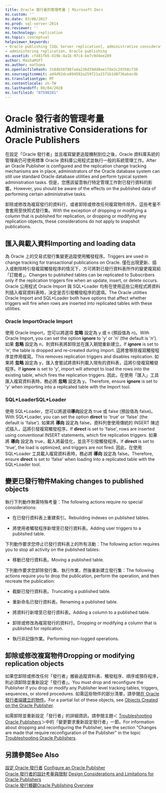 ```yaml
---
title: Oracle 發行者的管理考量 | Microsoft Docs
ms.custom: ''
ms.date: 03/06/2017
ms.prod: sql-server-2014
ms.reviewer: ''
ms.technology: replication
ms.topic: conceptual
helpviewer_keywords:
- Oracle publishing [SQL Server replication], administrative considerations
- administering replication, Oracle publishing
ms.assetid: cfd81fb5-419b-4a1b-97c4-be7c9d4ee289
author: MashaMSFT
ms.author: mathoma
ms.openlocfilehash: 3104b507987a4a236d39dd0ae1f8e3c29358c730
ms.sourcegitcommit: ad4d92dce894592a259721a1571b1d8736abacdb
ms.translationtype: MT
ms.contentlocale: zh-TW
ms.lasthandoff: 08/04/2020
ms.locfileid: "87598281"
---
```

# <a name="administrative-considerations-for-oracle-publishers"></a><span data-ttu-id="29e19-102">Oracle 發行者的管理考量</span><span class="sxs-lookup"><span data-stu-id="29e19-102">Administrative Considerations for Oracle Publishers</span></span>
  <span data-ttu-id="29e19-103">在設定「Oracle 發行者」並且複寫變更追蹤機制到位之後，Oracle 資料庫系統的管理員仍可使用標準 Oracle 資料庫公用程式並執行一般的系統管理工作。</span><span class="sxs-lookup"><span data-stu-id="29e19-103">After an Oracle Publisher is configured and the replication change tracking mechanisms are in place, administrators of the Oracle database system can still use standard Oracle database utilities and perform typical system administration tasks.</span></span> <span data-ttu-id="29e19-104">但是，您應該留意執行特定管理工作對已發行資料的影響。</span><span class="sxs-lookup"><span data-stu-id="29e19-104">However, you should be aware of the effects on the published data of performing certain administrative tasks.</span></span>  
  
 <span data-ttu-id="29e19-105">卸除或修改為複寫發行的資料行，或者卸除或修改任何複寫物件除外，這些考量不會套用至快照式發行集。</span><span class="sxs-lookup"><span data-stu-id="29e19-105">With the exception of dropping or modifying a column that is published for replication, or dropping or modifying any replication objects, these considerations do not apply to snapshot publications.</span></span>  
  
## <a name="importing-and-loading-data"></a><span data-ttu-id="29e19-106">匯入與載入資料</span><span class="sxs-lookup"><span data-stu-id="29e19-106">Importing and loading data</span></span>  
 <span data-ttu-id="29e19-107">為 Oracle 上的交易式發行集變更追蹤使用觸發程序。</span><span class="sxs-lookup"><span data-stu-id="29e19-107">Triggers are used in change tracking for transactional publications on Oracle.</span></span> <span data-ttu-id="29e19-108">僅在出現更新、插入或刪除時引發複寫觸發程序的情況下，方可將對已發行資料表所作的變更複寫給「訂閱者」。</span><span class="sxs-lookup"><span data-stu-id="29e19-108">Changes to published tables can be replicated to Subscribers only if the replication triggers fire when an update, insert, or delete occurs.</span></span> <span data-ttu-id="29e19-109">Oracle 公用程式 Oracle Import 與 SQL\*Loader 均有在使用這些公用程式將資料列插入複寫資料表時，決定是否引發觸發程序的選項。</span><span class="sxs-lookup"><span data-stu-id="29e19-109">The Oracle utilities Oracle Import and SQL\*Loader both have options that affect whether triggers will fire when rows are inserted into replicated tables with these utilities.</span></span>  
  
### <a name="oracle-import"></a><span data-ttu-id="29e19-110">Oracle Import</span><span class="sxs-lookup"><span data-stu-id="29e19-110">Oracle Import</span></span>  
 <span data-ttu-id="29e19-111">使用 Oracle Import，您可以將選項 **忽略** 設定為 y 或 n (預設值為 n)。</span><span class="sxs-lookup"><span data-stu-id="29e19-111">With Oracle Import, you can set the option **ignore** to 'y' or 'n' (the default is 'n').</span></span> <span data-ttu-id="29e19-112">如果 **忽略** 設定為 n，則資料表將卸除並在匯入期間重新建立。</span><span class="sxs-lookup"><span data-stu-id="29e19-112">If **ignore** is set to 'n', the table is dropped and re-created during import.</span></span> <span data-ttu-id="29e19-113">這將會移除複寫觸發程序並停用複寫。</span><span class="sxs-lookup"><span data-stu-id="29e19-113">This removes replication triggers and disables replication.</span></span> <span data-ttu-id="29e19-114">如果將 **忽略** 設定為 y，匯入會嘗試將資料列載入現有的資料表，這將引發複寫觸發程序。</span><span class="sxs-lookup"><span data-stu-id="29e19-114">If **ignore** is set to 'y', import will attempt to load the rows into the existing table, which fires the replication triggers.</span></span> <span data-ttu-id="29e19-115">因此，在使用「匯入」工具匯入複寫資料表時，務必將 **忽略** 設定為 y。</span><span class="sxs-lookup"><span data-stu-id="29e19-115">Therefore, ensure **ignore** is set to 'y' when importing into a replicated table with the Import tool.</span></span>  
  
### <a name="sqlloader"></a><span data-ttu-id="29e19-116">SQL\*Loader</span><span class="sxs-lookup"><span data-stu-id="29e19-116">SQL\*Loader</span></span>  
 <span data-ttu-id="29e19-117">使用 SQL\*Loader，您可以將選項**導向**設定為 true 或 false (預設值為 false)。</span><span class="sxs-lookup"><span data-stu-id="29e19-117">With SQL\*Loader, you can set the option **direct** to 'true' or 'false' (the default is 'false').</span></span> <span data-ttu-id="29e19-118">如果將 **導向** 設定為 false，資料列會使用傳統的 INSERT 陳述式插入，這將引發複寫觸發程序。</span><span class="sxs-lookup"><span data-stu-id="29e19-118">If **direct** is set to 'false', rows are inserted using conventional INSERT statements, which fire replication triggers.</span></span> <span data-ttu-id="29e19-119">如果將 **導向** 設定為 true，載入將最佳化，並且不引發觸發程序。</span><span class="sxs-lookup"><span data-stu-id="29e19-119">If **direct** is set to 'true', the load is optimized, and triggers are not fired.</span></span> <span data-ttu-id="29e19-120">因此，在使用 SQL\*Loader 工具載入複寫資料表時，務必將 **導向** 設定為 false。</span><span class="sxs-lookup"><span data-stu-id="29e19-120">Therefore, ensure **direct** is set to 'false' when loading into a replicated table with the SQL\*Loader tool.</span></span>  
  
## <a name="making-changes-to-published-objects"></a><span data-ttu-id="29e19-121">變更已發行物件</span><span class="sxs-lookup"><span data-stu-id="29e19-121">Making changes to published objects</span></span>  
 <span data-ttu-id="29e19-122">執行下列動作無需特殊考量：</span><span class="sxs-lookup"><span data-stu-id="29e19-122">The following actions require no special considerations:</span></span>  
  
-   <span data-ttu-id="29e19-123">在已發行資料表上重建索引。</span><span class="sxs-lookup"><span data-stu-id="29e19-123">Rebuilding indexes on published tables.</span></span>  
  
-   <span data-ttu-id="29e19-124">將使用者觸發程序新增至已發行資料表。</span><span class="sxs-lookup"><span data-stu-id="29e19-124">Adding user triggers to a published table.</span></span>  
  
 <span data-ttu-id="29e19-125">下列動作要求您停止已發行資料表上的所有活動：</span><span class="sxs-lookup"><span data-stu-id="29e19-125">The following action requires you to stop all activity on the published tables:</span></span>  
  
-   <span data-ttu-id="29e19-126">移動已發行資料表。</span><span class="sxs-lookup"><span data-stu-id="29e19-126">Moving a published table.</span></span>  
  
 <span data-ttu-id="29e19-127">下列動作要求您卸除發行集、執行作業，然後重新建立發行集：</span><span class="sxs-lookup"><span data-stu-id="29e19-127">The following actions require you to drop the publication, perform the operation, and then recreate the publication:</span></span>  
  
-   <span data-ttu-id="29e19-128">截斷已發行資料表。</span><span class="sxs-lookup"><span data-stu-id="29e19-128">Truncating a published table.</span></span>  
  
-   <span data-ttu-id="29e19-129">重新命名已發行資料表。</span><span class="sxs-lookup"><span data-stu-id="29e19-129">Renaming a published table.</span></span>  
  
-   <span data-ttu-id="29e19-130">將資料行新增至已發行資料表。</span><span class="sxs-lookup"><span data-stu-id="29e19-130">Adding a column to a published table.</span></span>  
  
-   <span data-ttu-id="29e19-131">卸除或修改為複寫發行的資料行。</span><span class="sxs-lookup"><span data-stu-id="29e19-131">Dropping or modifying a column that is published for replication.</span></span>  
  
-   <span data-ttu-id="29e19-132">執行非記錄作業。</span><span class="sxs-lookup"><span data-stu-id="29e19-132">Performing non-logged operations.</span></span>  
  
## <a name="dropping-or-modifying-replication-objects"></a><span data-ttu-id="29e19-133">卸除或修改複寫物件</span><span class="sxs-lookup"><span data-stu-id="29e19-133">Dropping or modifying replication objects</span></span>  
 <span data-ttu-id="29e19-134">如果您卸除或修改任何「發行者」層級追蹤資料表、觸發程序、順序或預存程序，則必須卸除並重新設定「發行者」。</span><span class="sxs-lookup"><span data-stu-id="29e19-134">You must drop and reconfigure the Publisher if you drop or modify any Publisher level tracking tables, triggers, sequences, or stored procedures.</span></span> <span data-ttu-id="29e19-135">如需這些物件的部分清單，請參閱[在 Oracle 發行者端建立的物件](objects-created-on-the-oracle-publisher.md)。</span><span class="sxs-lookup"><span data-stu-id="29e19-135">For a partial list of these objects, see [Objects Created on the Oracle Publisher](objects-created-on-the-oracle-publisher.md).</span></span>  
  
 <span data-ttu-id="29e19-136">如需卸除並重新設定「發行者」的詳細資訊，請參閱主題＜ [Troubleshooting Oracle Publishers](troubleshooting-oracle-publishers.md)＞中的「變更要求重新設定發行者」一節。</span><span class="sxs-lookup"><span data-stu-id="29e19-136">For information about dropping and reconfiguring the Publisher, see the section "Changes are made that require reconfiguration of the Publisher" in the topic [Troubleshooting Oracle Publishers](troubleshooting-oracle-publishers.md).</span></span>  
  
## <a name="see-also"></a><span data-ttu-id="29e19-137">另請參閱</span><span class="sxs-lookup"><span data-stu-id="29e19-137">See Also</span></span>  
 <span data-ttu-id="29e19-138">[設定 Oracle 發行者](configure-an-oracle-publisher.md) </span><span class="sxs-lookup"><span data-stu-id="29e19-138">[Configure an Oracle Publisher](configure-an-oracle-publisher.md) </span></span>  
 <span data-ttu-id="29e19-139">[Oracle 發行者的設計考量與限制](design-considerations-and-limitations-for-oracle-publishers.md) </span><span class="sxs-lookup"><span data-stu-id="29e19-139">[Design Considerations and Limitations for Oracle Publishers](design-considerations-and-limitations-for-oracle-publishers.md) </span></span>  
 [<span data-ttu-id="29e19-140">Oracle 發行概觀</span><span class="sxs-lookup"><span data-stu-id="29e19-140">Oracle Publishing Overview</span></span>](oracle-publishing-overview.md)  
  
  
